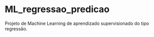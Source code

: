 # ML_regressao_predicao
Projeto de Machine Learning de aprendizado supervisionado do tipo regressão.
